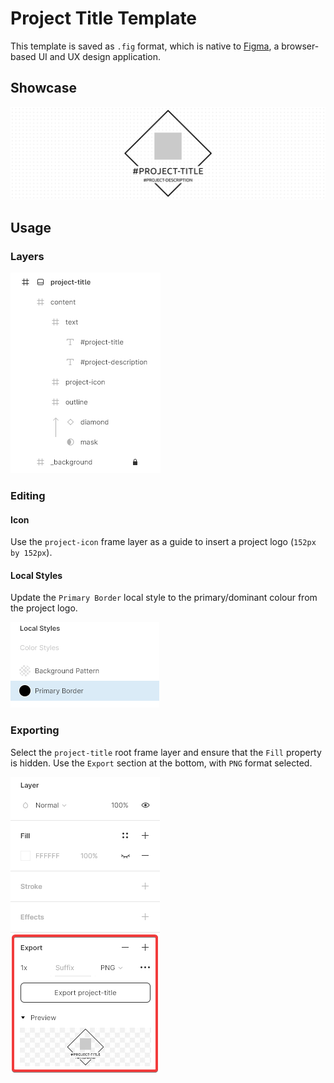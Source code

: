 # Project Title Template

This template is saved as `.fig` format, which is native to [Figma](https://www.figma.com/), a browser-based UI and UX design application.

## Showcase

![showcase](../../docs/.assets/project-title/showcase.png)

## Usage

### Layers

![layers](../../docs/.assets/project-title/layers.png)

### Editing

#### Icon

Use the `project-icon` frame layer as a guide to insert a project logo (`152px by 152px`).

#### Local Styles

Update the `Primary Border` local style to the primary/dominant colour from the project logo.

![local-styles](../../docs/.assets/project-title/local-styles.png)

### Exporting

Select the `project-title` root frame layer and ensure that the `Fill` property is hidden. Use the `Export` section at the bottom, with `PNG` format selected.

![export](../../docs/.assets/project-title/export.png)
